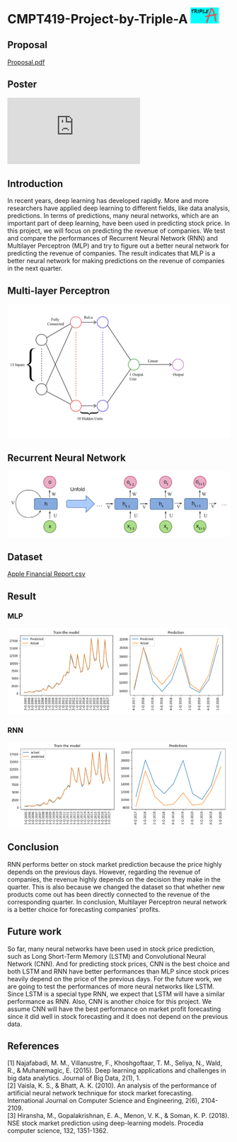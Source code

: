 # CMPT419-Project-by-Triple-A <img src="https://github.com/infinitusposs/CMPT419-Project-by-Triple-A/blob/master/LOGO.jpg" width="64">

## Proposal
[Proposal.pdf](https://github.com/infinitusposs/CMPT419-Project-by-Triple-A/blob/master/proposal.pdf)

## Poster

![image](https://github.com/infinitusposs/CMPT419-Project-by-Triple-A/blob/master/Triple%20A%20poster.pdf)

## Introduction
In recent years, deep learning has developed rapidly. More and more researchers
have applied deep learning to different fields, like data analysis, predictions. In
terms of predictions, many neural networks, which are an important part of deep
learning, have been used in predicting stock price. In this project, we will focus
on predicting the revenue of companies. We test and compare the performances
of Recurrent Neural Network (RNN) and Multilayer Perceptron (MLP) and try to
figure out a better neural network for predicting the revenue of companies. The
result indicates that MLP is a better neural network for making predictions on the
revenue of companies in the next quarter.

## Multi-layer Perceptron
![image](https://github.com/infinitusposs/CMPT419-Project-by-Triple-A/blob/master/Neural%20network%20models/MLP.jpg)

## Recurrent Neural Network
![image](https://github.com/infinitusposs/CMPT419-Project-by-Triple-A/blob/master/Neural%20network%20models/RNN.png)

## Dataset 
[Apple Financial Report.csv](https://github.com/infinitusposs/CMPT419-Project-by-Triple-A/blob/master/Dataset/Apple%20Financial%20Report.csv)

## Result
### MLP
![image](https://github.com/infinitusposs/CMPT419-Project-by-Triple-A/blob/master/Result/MLP.png)
### RNN
![image](https://github.com/infinitusposs/CMPT419-Project-by-Triple-A/blob/master/Result/RNN.png)

## Conclusion
RNN performs better on stock market prediction because the price highly depends on the previous
days. However, regarding the revenue of companies, the revenue highly depends on the decision
they make in the quarter. This is also because we changed the dataset so that whether new products
come out has been directly connected to the revenue of the corresponding quarter.
In conclusion, Multilayer Perceptron neural network is a better choice for forecasting companies’
profits.

## Future work
So far, many neural networks have been used in stock price prediction, such as Long Short-Term
Memory (LSTM) and Convolutional Neural Network (CNN). And for predicting stock prices, CNN
is the best choice and both LSTM and RNN have better performances than MLP since stock prices
heavily depend on the price of the previous days.
For the future work, we are going to test the performances of more neural networks like LSTM.
Since LSTM is a special type RNN, we expect that LSTM will have a similar performance as RNN.
Also, CNN is another choice for this project. We assume CNN will have the best performance on
market profit forecasting since it did well in stock forecasting and it does not depend on the previous
data.

## References
[1] Najafabadi, M. M., Villanustre, F., Khoshgoftaar, T. M., Seliya, N., Wald, R., & Muharemagic, E. (2015).
Deep learning applications and challenges in big data analytics. Journal of Big Data, 2(1), 1. <br />
[2] Vaisla, K. S., & Bhatt, A. K. (2010). An analysis of the performance of artificial neural network technique
for stock market forecasting. International Journal on Computer Science and Engineering, 2(6), 2104-2109. <br />
[3] Hiransha, M., Gopalakrishnan, E. A., Menon, V. K., & Soman, K. P. (2018). NSE stock market prediction
using deep-learning models. Procedia computer science, 132, 1351-1362.
